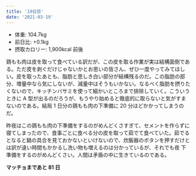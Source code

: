 ```yaml
---
title: '19日目'
date: '2021-03-19'
---
```


- 体重: 104.7kg
- 前日比: +0.1kg
- 摂取カロリー: 1,900kcal 前後

鶏もも肉は皮を取って食べている訳だが、この皮を取る作業が実は結構面倒である。ただ皮を剥ぐだけじゃないかとお思いの皆さん、ぜひ一度やってみてほしい。皮を取ったあとも、脂肪と思しき白い部分が結構残るのだ。この脂肪の部分、増量中なら気にしないが、減量中はそうもいかない。なるべく脂肪を摂りたくないので、キッチンバサミを使って細かいところまで排除していく。こういうときに A 型が出るのだろうが、もうやり始めると徹底的に取らないと気がすまないのである。結局 1 日分の鶏もも肉の下準備に 20 分ほどかかってしまうのだ。

昨夜はこの鶏もも肉の下準備をするのがめんどくさすぎて、セメントを作らずに寝てしまったので、食事ごとに食べる分の皮を取って茹でて食べていた。茹でるとなると鍋の具合を見ておかないといけないので、炊飯器のボタンを押すだけとは訳が違い時間もかかるし洗い物も増えるのは分かっているが、それでも夜 下準備をするのがめんどくさい。人間は矛盾の中に生きているのである。

**マッチョまであと 81 日**
